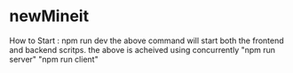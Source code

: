 # newMineit
How to Start :  npm run dev
the above command will start both the frontend and backend scritps.
the above is acheived using concurrently "npm run server" "npm run client"
